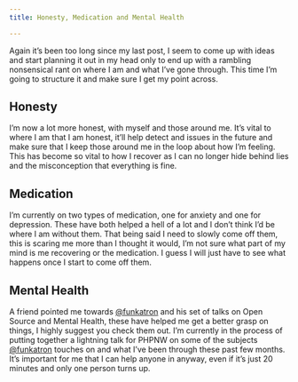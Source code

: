 ```yaml
---
title: Honesty, Medication and Mental Health

---
```

Again it’s been too long since my last post, I seem to come up with ideas and start planning it out in my head only to end up with a rambling nonsensical rant on where I am and what I’ve gone through. This time I’m going to structure it and make sure I get my point across.

## Honesty

I’m now a lot more honest, with myself and those around me. It’s vital to where I am that I am honest, it’ll help detect and issues in the future and make sure that I keep those around me in the loop about how I’m feeling. This has become so vital to how I recover as I can no longer hide behind lies and the misconception that everything is fine.

## Medication

I’m currently on two types of medication, one for anxiety and one for depression. These have both helped a hell of a lot and I don’t think I’d be where I am without them. That being said I need to slowly come off them, this is scaring me  more than I thought it would, I’m not sure what part of my mind is me recovering or the medication. I guess I will just have to see what happens once I start to come off them.

## Mental Health

A friend pointed me towards [@funkatron](https://twitter.com/funkatron) and his set of talks on Open Source and Mental Health, these have helped me get a better grasp on things, I highly suggest you check them out. I’m currently in the process of putting together a lightning talk for PHPNW on some of the subjects [@funkatron](https://twitter.com/funkatron) touches on and what I’ve been through these past few months. It’s important for me that I can help anyone in anyway, even if it’s just 20 minutes and only one person turns up.
